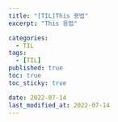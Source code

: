 ```yaml
---
title: "[TIL]This 용법"
excerpt: "This 용법"

categories:
  - TIL
tags:
  - [TIL]
published: true
toc: true
toc_sticky: true

date: 2022-07-14
last_modified_at: 2022-07-14
---
```

